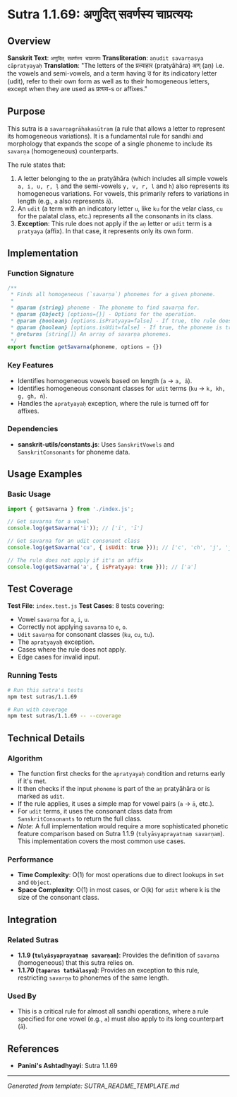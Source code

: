 # Sutra 1.1.69: अणुदित् सवर्णस्य चाप्रत्ययः

## Overview

**Sanskrit Text**: `अणुदित् सवर्णस्य चाप्रत्ययः`
**Transliteration**: `aṇudit savarṇasya cāpratyayaḥ`
**Translation**: "The letters of the प्रत्याहार (pratyāhāra) अण् (aṇ) i.e. the vowels and semi-vowels, and a term having उ for its indicatory letter (udit), refer to their own form as well as to their homogeneous letters, except when they are used as प्रत्यय-s or affixes."

## Purpose

This sutra is a `savarṇagrāhakasūtram` (a rule that allows a letter to represent its homogeneous variations). It is a fundamental rule for sandhi and morphology that expands the scope of a single phoneme to include its `savarṇa` (homogeneous) counterparts.

The rule states that:
1.  A letter belonging to the `aṇ` pratyāhāra (which includes all simple vowels `a, i, u, ṛ, ḷ` and the semi-vowels `y, v, r, l` and `h`) also represents its homogeneous variations. For vowels, this primarily refers to variations in length (e.g., `a` also represents `ā`).
2.  An `udit` (a term with an indicatory letter `u`, like `ku` for the velar class, `cu` for the palatal class, etc.) represents all the consonants in its class.
3.  **Exception**: This rule does not apply if the `aṇ` letter or `udit` term is a `pratyaya` (affix). In that case, it represents only its own form.

## Implementation

### Function Signature
```javascript
/**
 * Finds all homogeneous (`savarṇa`) phonemes for a given phoneme.
 *
 * @param {string} phoneme - The phoneme to find savarṇa for.
 * @param {Object} [options={}] - Options for the operation.
 * @param {boolean} [options.isPratyaya=false] - If true, the rule does not apply.
 * @param {boolean} [options.isUdit=false] - If true, the phoneme is treated as 'udit'.
 * @returns {string[]} An array of savarṇa phonemes.
 */
export function getSavarna(phoneme, options = {})
```

### Key Features
- Identifies homogeneous vowels based on length (`a` -> `a, ā`).
- Identifies homogeneous consonant classes for `udit` terms (`ku` -> `k, kh, g, gh, ṅ`).
- Handles the `apratyayaḥ` exception, where the rule is turned off for affixes.

### Dependencies
- **sanskrit-utils/constants.js**: Uses `SanskritVowels` and `SanskritConsonants` for phoneme data.

## Usage Examples

### Basic Usage
```javascript
import { getSavarna } from './index.js';

// Get savarṇa for a vowel
console.log(getSavarna('i')); // ['i', 'ī']

// Get savarṇa for an udit consonant class
console.log(getSavarna('cu', { isUdit: true })); // ['c', 'ch', 'j', 'jh', 'ñ']

// The rule does not apply if it's an affix
console.log(getSavarna('a', { isPratyaya: true })); // ['a']
```

## Test Coverage

**Test File**: `index.test.js`
**Test Cases**: 8 tests covering:
- Vowel `savarṇa` for `a`, `i`, `u`.
- Correctly not applying `savarṇa` to `e`, `o`.
- `Udit` `savarṇa` for consonant classes (`ku`, `cu`, `tu`).
- The `apratyayaḥ` exception.
- Cases where the rule does not apply.
- Edge cases for invalid input.

### Running Tests
```bash
# Run this sutra's tests
npm test sutras/1.1.69

# Run with coverage
npm test sutras/1.1.69 -- --coverage
```

## Technical Details

### Algorithm
- The function first checks for the `apratyayaḥ` condition and returns early if it's met.
- It then checks if the input `phoneme` is part of the `aṇ` pratyāhāra or is marked as `udit`.
- If the rule applies, it uses a simple map for vowel pairs (`a` -> `ā`, etc.).
- For `udit` terms, it uses the consonant class data from `SanskritConsonants` to return the full class.
- *Note*: A full implementation would require a more sophisticated phonetic feature comparison based on Sutra 1.1.9 (`tulyāsyaprayatnaṃ savarṇam`). This implementation covers the most common use cases.

### Performance
- **Time Complexity**: O(1) for most operations due to direct lookups in `Set` and `Object`.
- **Space Complexity**: O(1) in most cases, or O(k) for `udit` where k is the size of the consonant class.

## Integration

### Related Sutras
- **1.1.9 (`tulyāsyaprayatnaṃ savarṇam`)**: Provides the definition of `savarṇa` (homogeneous) that this sutra relies on.
- **1.1.70 (`taparas tatkālasya`)**: Provides an exception to this rule, restricting `savarṇa` to phonemes of the same length.

### Used By
- This is a critical rule for almost all sandhi operations, where a rule specified for one vowel (e.g., `a`) must also apply to its long counterpart (`ā`).

## References

- **Panini's Ashtadhyayi**: Sutra 1.1.69

---

*Generated from template: SUTRA_README_TEMPLATE.md*
